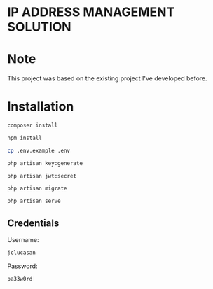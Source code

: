 # IP ADDRESS MANAGEMENT SOLUTION
 
# Note
This project was based on the existing project I've developed before.

# Installation
 ```bash
composer install
```
```bash
npm install
```
```bash
cp .env.example .env
```
```bash
php artisan key:generate
```
```bash
php artisan jwt:secret
```
```bash
php artisan migrate
```
```bash
php artisan serve
```
## Credentials
Username: 
```bash 
jclucasan
```
Password: 
```bash
pa33w0rd
